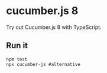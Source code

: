 # cucumber.js 8

Try out Cucumber.js 8 with TypeScript.

## Run it

```shell
npm test
npx cucumber-js #alternative
```
